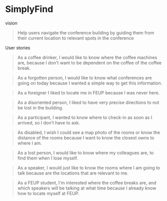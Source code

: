 # SimplyFind

vision
>Help users navigate the conference building by guiding them from their current location to relevant spots in the conference

User stories
>As a coffee drinker, I would like to know where the coffee machines are, because I don't want to be dependent on the coffee of the coffee break.

>As a forgotten person, I would like to know what conferences are going on today because I wanted a simple way to get this information.

>As a foreigner I liked to locate me in FEUP because I was never here.

>As a disoriented person, I liked to have very precise directions to not be lost in the building.

>As a participant, I wanted to know where to check-in as soon as I arrived, so I don't have to ask.

>As disabled, I wish I could see a map photo of the rooms or know the distance of the rooms because I want to know the closest owns to where I am.

>As a lost person, I would like to know where my colleagues are, to find them when I lose myself.

>As a speaker, I would just like to know the rooms where I am going to talk because are the locations that are relevant to me.

>As a FEUP student, I'm interested where the coffee breaks are, and which speakers will be talking at what time because I already know how to locate myself at FEUP.